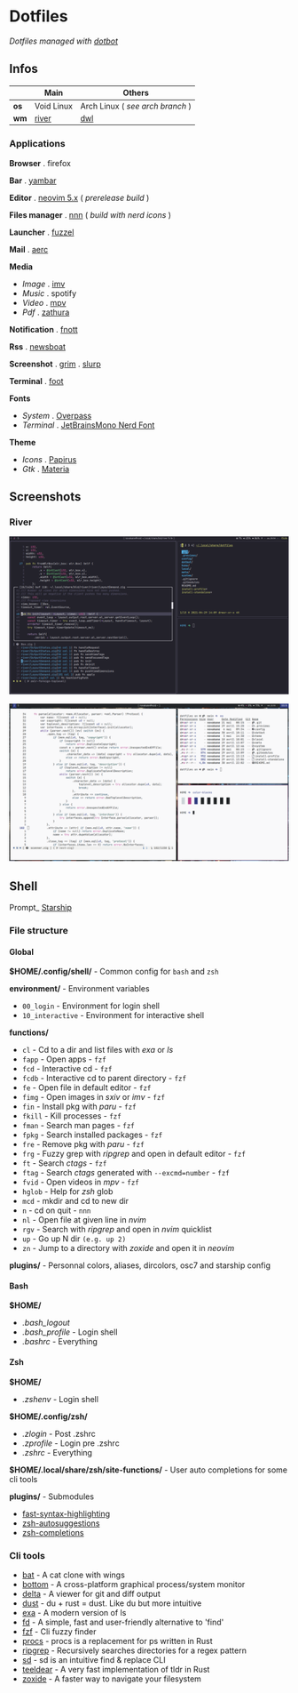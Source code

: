 # Dotfiles

_Dotfiles managed with [dotbot](https://github.com/anishathalye/dotbot)_

## Infos

|      | Main | Others |
-------|------|--------|
__os__ | Void Linux | Arch Linux ( _see arch branch_ )
__wm__ | [river](https://github.com/ifreund/river) | [dwl](https://github.com/djpohly/dwl)

### Applications

__Browser__ . firefox

__Bar__ . [yambar](https://codeberg.org/dnkl/yambar)

__Editor__ . [neovim 5.x](https://github.com/neovim/neovim) ( _prerelease build_ )

__Files manager__ . [nnn](https://github.com/jarun/nnn) ( _build with nerd icons_ )

__Launcher__ . [fuzzel](https://codeberg.org/dnkl/fuzzel)

__Mail__ . [aerc](https://git.sr.ht/~sircmpwn/aerc)

__Media__
- _Image_ . [imv](https://github.com/eXeC64/imv)
- _Music_ . spotify
- _Video_ . [mpv](https://github.com/mpv-player/mpv)
- _Pdf_ . [zathura](https://pwmt.org/projects/zathura/)

__Notification__ . [fnott](https://codeberg.org/dnkl/fnott)

__Rss__ . [newsboat](https://newsboat.org/)

__Screenshot__ . [grim](https://github.com/emersion/grim) . [slurp](https://github.com/emersion/slurp)

__Terminal__ . [foot](https://codeberg.org/dnkl/foot)

__Fonts__
- _System_ . [Overpass](https://overpassfont.org/)
- _Terminal_ . [JetBrainsMono Nerd Font](https://github.com/ryanoasis/nerd-fonts)

__Theme__
- _Icons_ . [Papirus](https://github.com/PapirusDevelopmentTeam/papirus-icon-theme)
- _Gtk_ . [Materia](https://github.com/nana-4/materia-theme)

## Screenshots

### River

<p align="left"><img src=".previews/river-dark.png?raw=true "river dark""/></a></p>
<p align="right"><img src=".previews/river-light.png?raw=true "river light""/></a></p>

## Shell

Prompt\_ [Starship](https://github.com/starship/starship)

### File structure

#### Global

**$HOME/.config/shell/** - Common config for `bash` and `zsh`

**environment/** - Environment variables
- `00_login` - Environment for login shell
- `10_interactive` - Environment for interactive shell

**functions/**
- `cl` - Cd to a dir and list files with _exa_ or _ls_
- `fapp` - Open apps - `fzf`
- `fcd` - Interactive cd - `fzf`
- `fcdb` - Interactive cd to parent directory - `fzf`
- `fe` - Open file in default editor - `fzf`
- `fimg` - Open images in _sxiv_ or _imv_ - `fzf`
- `fin` - Install pkg with _paru_ - `fzf`
- `fkill` - Kill processes - `fzf`
- `fman` - Search man pages - `fzf`
- `fpkg` - Search installed packages - `fzf`
- `fre` - Remove pkg with _paru_ - `fzf`
- `frg` - Fuzzy grep with _ripgrep_ and open in default editor - `fzf`
- `ft` - Search _ctags_ - `fzf`
- `ftag` - Search _ctags_ generated with `--excmd=number` - `fzf`
- `fvid` - Open videos in _mpv_ - `fzf`
- `hglob` - Help for _zsh_ glob
- `mcd` - mkdir and cd to new dir
- `n` - cd on quit - `nnn`
- `nl` - Open file at given line in _nvim_
- `rgv` - Search with _ripgrep_ and open in _nvim_ quicklist
- `up` - Go up N dir `(e.g. up 2)`
- `zn` - Jump to a directory with _zoxide_ and open it in _neovim_

**plugins/** - Personnal colors, aliases, dircolors, osc7 and starship config

#### Bash

**$HOME/**
- _.bash_logout_
- _.bash_profile_ - Login shell
- _.bashrc_ - Everything

#### Zsh

**$HOME/**
- _.zshenv_ - Login shell

**$HOME/.config/zsh/**
- _.zlogin_ - Post .zshrc
- _.zprofile_ - Login pre .zshrc
- _.zshrc_ - Everything

**$HOME/.local/share/zsh/site-functions/** - User auto completions for some cli tools

**plugins/** - Submodules
- [fast-syntax-highlighting](https://github.com/zdharma/fast-syntax-highlighting)
- [zsh-autosuggestions](https://github.com/zsh-users/zsh-autosuggestions)
- [zsh-completions](https://github.com/zsh-users/zsh-completions)

### Cli tools

- [bat](https://github.com/sharkdp/bat) - A cat clone with wings
- [bottom](https://github.com/ClementTsang/bottom) - A cross-platform graphical process/system monitor
- [delta](https://github.com/dandavison/delta) - A viewer for git and diff output
- [dust](https://github.com/bootandy/dust) - du + rust = dust. Like du but more intuitive
- [exa](https://github.com/ogham/exa) - A modern version of ls
- [fd](https://github.com/sharkdp/fd) - A simple, fast and user-friendly alternative to 'find'
- [fzf](https://github.com/junegunn/fzf) - Cli fuzzy finder
- [procs](https://github.com/dalance/procs) - procs is a replacement for ps written in Rust
- [ripgrep](https://github.com/BurntSushi/ripgrep) - Recursively searches directories for a regex pattern
- [sd](https://github.com/chmln/sd) - sd is an intuitive find & replace CLI
- [teeldear](https://github.com/dbrgn/tealdeer) - A very fast implementation of tldr in Rust
- [zoxide](https://github.com/ajeetdsouza/zoxide) - A faster way to navigate your filesystem

